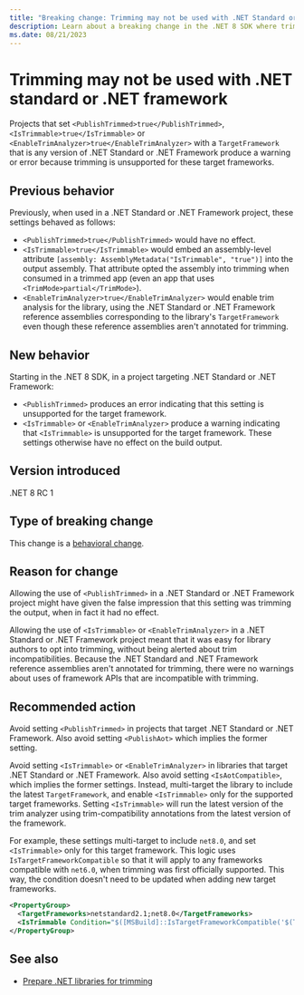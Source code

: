 ```yaml
---
title: "Breaking change: Trimming may not be used with .NET Standard or .NET Framework"
description: Learn about a breaking change in the .NET 8 SDK where trimming settings produce new warnings or errors in .NET Standard or .NET Framework projects.
ms.date: 08/21/2023
---
```

# Trimming may not be used with .NET standard or .NET framework

Projects that set `<PublishTrimmed>true</PublishTrimmed>`, `<IsTrimmable>true</IsTrimmable>` or `<EnableTrimAnalyzer>true</EnableTrimAnalyzer>` with a `TargetFramework` that is any version of .NET Standard or .NET Framework produce a warning or error because trimming is unsupported for these target frameworks.

## Previous behavior

Previously, when used in a .NET Standard or .NET Framework project, these settings behaved as follows:

- `<PublishTrimmed>true</PublishTrimmed>` would have no effect.
- `<IsTrimmable>true</IsTrimmable>` would embed an assembly-level attribute `[assembly: AssemblyMetadata("IsTrimmable", "true")]` into the output assembly. That attribute opted the assembly into trimming when consumed in a trimmed app (even an app that uses `<TrimMode>partial</TrimMode>`).
- `<EnableTrimAnalyzer>true</EnableTrimAnalyzer>` would enable trim analysis for the library, using the .NET Standard or .NET Framework reference assemblies corresponding to the library's `TargetFramework` even though these reference assemblies aren't annotated for trimming.

## New behavior

Starting in the .NET 8 SDK, in a project targeting .NET Standard or .NET Framework:
- `<PublishTrimmed>` produces an error indicating that this setting is unsupported for the target framework.
- `<IsTrimmable>` or `<EnableTrimAnalyzer>` produce a warning indicating that `<IsTrimmable>` is unsupported for the target framework. These settings otherwise have no effect on the build output.

## Version introduced

.NET 8 RC 1

## Type of breaking change

This change is a [behavioral change](../../categories.md#behavioral-change).

## Reason for change

Allowing the use of `<PublishTrimmed>` in a .NET Standard or .NET Framework project might have given the false impression that this setting was trimming the output, when in fact it had no effect.

Allowing the use of `<IsTrimmable>` or `<EnableTrimAnalyzer>` in a .NET Standard or .NET Framework project meant that it was easy for library authors to opt into trimming, without being alerted about trim incompatibilities. Because the .NET Standard and .NET Framework reference assemblies aren't annotated for trimming, there were no warnings about uses of framework APIs that are incompatible with trimming.

## Recommended action

Avoid setting `<PublishTrimmed>` in projects that target .NET Standard or .NET Framework. Also avoid setting `<PublishAot>` which implies the former setting.

Avoid setting `<IsTrimmable>` or `<EnableTrimAnalyzer>` in libraries that target .NET Standard or .NET Framework. Also avoid setting `<IsAotCompatible>`, which implies the former settings. Instead, multi-target the library to include the latest `TargetFramework`, and enable `<IsTrimmable>` only for the supported target frameworks. Setting `<IsTrimmable>` will run the latest version of the trim analyzer using trim-compatibility annotations from the latest version of the framework.

For example, these settings multi-target to include `net8.0`, and set `<IsTrimmable>` only for this target framework. This logic uses `IsTargetFrameworkCompatible` so that it will apply to any frameworks compatible with `net6.0`, when trimming was first officially supported. This way, the condition doesn't need to be updated when adding new target frameworks.

```xml
<PropertyGroup>
  <TargetFrameworks>netstandard2.1;net8.0</TargetFrameworks>
  <IsTrimmable Condition="$([MSBuild]::IsTargetFrameworkCompatible('$(TargetFramework)', 'net6.0'))">true</IsTrimmable>
</PropertyGroup>
```

## See also

- [Prepare .NET libraries for trimming](../../../deploying/trimming/prepare-libraries-for-trimming.md)

